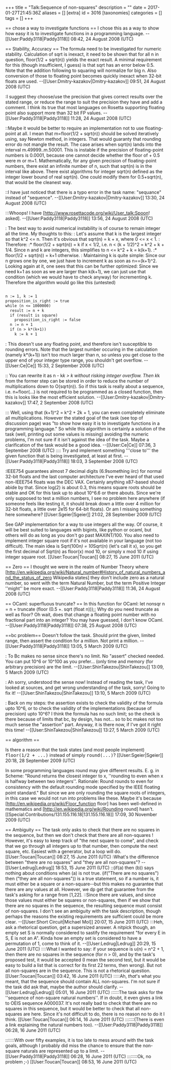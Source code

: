 +++
title = "Talk:Sequence of non-squares"
description = ""
date = 2017-01-27T21:45:36Z
aliases = []
[extra]
id = 3016
[taxonomies]
categories = []
tags = []
+++

== chose a way to investigate functions ==
I chose this as a way to show how easy it is to investigate functions in a programming language. --[[User:Paddy3118|Paddy3118]] 08:42, 24 August 2008 (UTC)

== Stability, Accuracy ==
The formula need to be investigated for numeric stability. Calculation of sqrt is inexact, it need to be shown that for all n in question, floor(1/2 + sqrt(n)) yields the exact result. A minimal requirement for this (though insufficient, I guess) is that sqrt has an error below 0.5. Note that the addition following to squaring will normalize for big n. Also conversion of those to floating point becomes quickly inexact when 32-bit floats are used. --[[User:Dmitry-kazakov|Dmitry-kazakov]] 09:51, 24 August 2008 (UTC)

:I suggest they choose/use the precision that gives correct results over the stated range, or reduce the range to suit the precision they have and add a comment. I think its true that most languages on Rosetta supporting floating point also support more than 32 bit FP values. --[[User:Paddy3118|Paddy3118]] 11:28, 24 August 2008 (UTC)

::Maybe it would be better to require an implementation not to use floating-point at all. I mean that m=floor(1/2 + sqrt(n)) should be solved iteratively using, say Newton method, in integers. That would guaranty that rounding error do not mangle the result. The case arises when sqrt(n) lands into the interval m.49999..m.50001. This is instable if the precision of floating-point numbers is 0.0001, because one cannot decide whether the floor of + 0.5 were m or m+1. Mathematically, for any given precision of floating-point numbers, there exist an infinite number of n, such that sqrt(n) is in the interval like above. There exist algorithms for integer sqrt(n) defined as the integer lower bound of real sqrt(n). One could modify them for 0.5+sqrt(n), that would be the cleanest way.

::I have just noticed that there is a typo error in the task name: "sequance" instead of "sequence". --[[User:Dmitry-kazakov|Dmitry-kazakov]] 13:30, 24 August 2008 (UTC)

:::Whoops! I have [http://www.rosettacode.org/wiki/User_talk:Spoon! asked]. --[[User:Paddy3118|Paddy3118]] 13:56, 24 August 2008 (UTC)

: The best way to avoid numerical instability is of course to remain integer all the time. My thoughts to this:
: Let's assume that k is the largest integer so that k^2 <= n. Then it's obvious that sqrt(n) = k + x, where 0 <= x < 1.
: Therefore:
:* floor(1/2 + sqrt(n)) = k if x < 1/2, i.e. n < (k + 1/2)^2 = k^2 + k + 1/4. Since n and k are integers, this simplifies to n <= k^2 + k = k(k+1).
:* floor(1/2 + sqrt(n)) = k+1 otherwise.
: Maintaining k is quite simple: Since our n grows one by one, we just have to increment k as soon as n==(k+1)^2. Looking again at it, one sees that this can be further optimized: Since we need k+1 as soon as we are larger than k(k+1), we can just use that condition (which we would have to check anyway) for incrementing k. Therefore the algorithm would go like this (untested)

```txt

n := 1, k := 1
proposition_is_right := true
while (n <= 1000000)
  result := n + k
  if (result is square)
    proposition_is_right := false
  n := n + 1
  if (n > k*(k+1))
    k := k + 1

```

: This doesn't use any floating point, and therefore isn't susceptible to rounding errors. Note that the largest number occuring in the calculation (namely k*(k+1)) isn't too much larger than n, so unless you get close to the upper end of your integer type range, you shouldn't get overflow. --[[User:Ce|Ce]] 15:33, 2 September 2008 (UTC)

:: You can rewrite it as n - k*k > k without risking integer overflow. Then k*k from the former step can be stored in order to reduce the number of multiplications down to O(sqrt(n)). So if this task is really about a sequence, i.e. n+floor(...) is not required to be programmed as a closed function, then this is looks like the most efficient solution. --[[User:Dmitry-kazakov|Dmitry-kazakov]] 17:47, 2 September 2008 (UTC)

::: Well, using that (k+1)^2 = k^2 + 2k + 1, you can even completely eliminate all multiplications. However the stated goal of the task (see top of discussion page) was "to show how easy it is to investigate functions in a programming language." So while this algorithm is certainly a solution of the task (well, printing out some values is missing) avoiding the numeric problems, I'm not sure if it isn't against the idea of the task. Maybe a clarification of the task would be a good idea. --[[User:Ce|Ce]] 07:36, 3 September 2008 (UTC)
:::: Try and implement something '''close to''' the given function that is being investigated, at least at first. --[[User:Paddy3118|Paddy3118]] 18:03, 3 September 2008 (UTC)


:IEEE754 guarantees almost 7 decimal digits (6.9something iirc) for normal 32-bit floats and the last computer architecture I've ever heard of that used non-IEEE754 floats was the DEC VAX. Certainly anything x87-based should abide by that. Since log(2) is about 0.3, this means square roots should be stable and OK for this task up to about 10^6.6 or there abouts. Since we're only supposed to test a million numbers, I see no problem here anywhere (if someone feels like testing it, it should break down a little over 4 million for 32-bit floats, a little over 2e15 for 64-bit floats). Or am I missing something here somewhere?
[[User:Sgeier|Sgeier]] 21:02, 28 September 2009 (UTC)

See GAP implementation for a way to use integers all the way. Of course, it will be best suited to languages with bigints, like python or ocaml, but others will do as long as you don't go past MAXINT/100. You also need to implement integer square root if it's not available in your language (not too difficult). The main idea is Sqrt(100*n) = 10*Sqrt(n) (let's call it x), so you get the first decimal of Sqrt(n) as floor(x) mod 10, or simply x mod 10 if using integer square root.
[[User:Toucan|Toucan]] 08:27, 15 June 2011 (UTC)

== Zero ==
I thought we were in the realm of Number Theory where [http://en.wikipedia.org/wiki/Natural_number#History_of_natural_numbers_and_the_status_of_zero Wikipedia states] they don't include zero as a natural number, so went with the term Natural Number, but the term Positive Integer ''might'' be more exact. --[[User:Paddy3118|Paddy3118]] 11:36, 24 August 2008 (UTC)

== OCaml: superfluous truncate?  ==
In this function for OCaml:
  let nonsqr n = n + truncate (floor (0.5 +. sqrt (float n)));;
Why do you need truncate as well as floor? Oh wait, does that change a floating point number with no fractional part into an integer?
You may have guessed, I don't know OCaml. --[[User:Paddy3118|Paddy3118]] 07:38, 25 August 2008 (UTC)

==bc problem==
Doesn't follow the task. Should print the given, limited range, then assert the condition for a million. Not print a million. --[[User:Paddy3118|Paddy3118]] 13:05, 5 March 2009 (UTC)

: To Bc makes no sense since there's no limit. No "assert" checked needed. You can put 10^6 or 10^100 as you prefer... (only time and memory (for arbitrary precision) are the limit. --[[User:ShinTakezou|ShinTakezou]] 13:09, 5 March 2009 (UTC)

: Ah sorry, understood the sense now! Instead of reading the task, I've looked at sources, and get wrong understanding of the task, sorry! Going to fix it! --[[User:ShinTakezou|ShinTakezou]] 13:10, 5 March 2009 (UTC)

: Back on my steps: the assertion exists to check the validity of the formula upto 10^6, or to check the validity of the implementations (because of precision) upto 10^6? I think the formula has no such limit; so the check is there because of limits that bc, by design, has not... so to bc makes not too much sense the "assertion" part. Anyway, it is there now, if I've got it right this time! --[[User:ShinTakezou|ShinTakezou]] 13:27, 5 March 2009 (UTC)

== algorithm ==

Is there a reason that the task states (and most people implement) <tt>floor(1/2 + ...)</tt> instead of simply <tt>round(...)</tt>?
[[User:Sgeier|Sgeier]] 20:18, 28 September 2009 (UTC)

In some programming languages round may give different results. E. g. in Scheme: "Round returns the closest integer to x, ''rounding to even when x is halfway between two integers''. Rationale: Round rounds to even for consistency with the default rounding mode speciﬁed by the IEEE ﬂoating point standard." But since we are only rounding the square roots of integers, in this case we would not run into problems like these. Maybe it's because [http://en.wikipedia.org/wiki/Floor_function floor] has been well-defined in mathematics and [http://en.wikipedia.org/wiki/Rounding round] hasn't. [[Special:Contributions/131.155.116.18|131.155.116.18]] 17:09, 30 November 2009 (UTC)


== Ambiguity ==
The task only asks to check that there are no squares in the sequence, but then we don't check that there are all non-squares ! However, it's easy to keep track of "the next square to come", and check that we go through all integers up to that number, then compute the next square, etc. Easiest with a generator, but a loop will do.
[[User:Toucan|Toucan]] 08:27, 15 June 2011 (UTC)
:What's the difference between "there are no squares" and "they are all non-squares"? --[[User:Ledrug|Ledrug]] 18:53, 15 June 2011 (UTC)
::(if(a) then (b)) says nothing about conditions when (a) is not true. (if("There are no squares") then ("they are all non-squares")) is a true statement, so if a number is, it must either be a square or a non-square--but this makes no guarantee that there are any values at all. However, we dp get that guarantee from the task's asking for a range from [1,22].
::Since there are values, and since those values must either be squares or non-squares, then if we show that there are no squares in the sequence, the resulting sequence must consist of non-squares. I don't see an ambiguity with the task description, though perhaps the reasons the existing requirements are sufficient could be more clear. --[[User:Short Circuit|Michael Mol]] 20:07, 15 June 2011 (UTC)
:::Heh, ask a rhetorical question, get a supersized answer.  A nitpick though, an empty set S is normally considered to sastify the requirement "for every E in S, E is not an A".  Kinda how an empty set is considered to have a permutation of 1, come to think of it.  --[[User:Ledrug|Ledrug]] 20:29, 15 June 2011 (UTC)
::::What I wanted to say: if your sequence is u(n) = n^2 + 1, then there are no squares in the sequence (for n > 0), and by the task's proposed test, it would be accepted (I mean the second test, but it would be easy to build a list that is correct for its first 22 terms, then wrong). But not all non-squares are in the sequence. This is not a rhetorical question. [[User:Toucan|Toucan]] 03:42, 16 June 2011 (UTC)
:::::Ah, <i>that</i>'s what you meant, that the sequence should contain ALL non-squares.  I'm not sure if the task did ask that, maybe the author should clarify.  --[[User:Ledrug|Ledrug]] 05:01, 16 June 2011 (UTC)
::::::The task asks for the ''sequence of non-square natural numbers''. If in doubt, it even gives a link to OEIS sequence A000037. It's not really bad to check that there are no squares in this sequence, but it would be better to check that all non-squares are here. Since it's not difficult to do, there is no reason no to do it I think. [[User:Toucan|Toucan]] 06:14, 16 June 2011 (UTC)
:::::::(There is even a link explaining the natural numbers too). --[[User:Paddy3118|Paddy3118]] 06:28, 16 June 2011 (UTC)

:::::::With over fifty examples, it is too late to mess around with the task goals, although I probably did miss the chance to ensure that the non-square naturals are represented up to a limit. --[[User:Paddy3118|Paddy3118]] 06:28, 16 June 2011 (UTC)
::::::::Ok, no problem ;-) [[User:Toucan|Toucan]] 08:53, 16 June 2011 (UTC)
